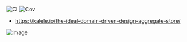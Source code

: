 ![CI](../../workflows/CI/badge.svg) ![Cov](../gh-pages/docs/badge_linecoverage.svg)

* https://kalele.io/the-ideal-domain-driven-design-aggregate-store/

![image](https://user-images.githubusercontent.com/6711748/185924831-72f9c383-bc5c-4960-b500-96da122b3cfb.png)
